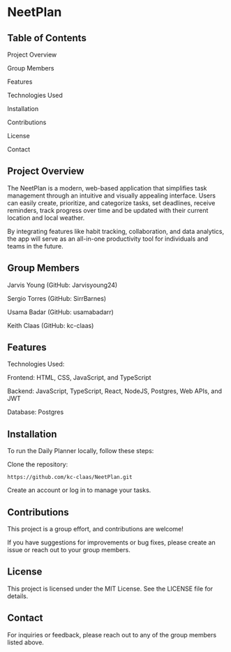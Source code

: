# NeetPlan

## Table of Contents

Project Overview

Group Members

Features

Technologies Used

Installation

Contributions

License

Contact

## Project Overview

The NeetPlan is a modern, web-based application that simplifies task management through an intuitive and visually appealing interface. Users can easily create, prioritize, and categorize tasks, set deadlines, receive reminders, track progress over time and be updated with their current location and local weather.

By integrating features like habit tracking, collaboration, and data analytics, the app will serve as an all-in-one productivity tool for individuals and teams in the future.

## Group Members

Jarvis Young (GitHub: Jarvisyoung24)

Sergio Torres (GitHub: SirrBarnes)

Usama Badar (GitHub: usamabadarr)

Keith Claas (GitHub: kc-claas)

## Features

Technologies Used:

Frontend: HTML, CSS, JavaScript, and TypeScript

Backend: JavaScript, TypeScript, React, NodeJS, Postgres, Web APIs, and JWT

Database: Postgres

## Installation

To run the Daily Planner locally, follow these steps:

Clone the repository:

`https://github.com/kc-claas/NeetPlan.git`

Create an account or log in to manage your tasks.

## Contributions 
This project is a group effort, and contributions are welcome! 

If you have suggestions for improvements or bug fixes, please create an issue or reach out to your group members.

## License
This project is licensed under the MIT License. See the LICENSE file for details.

## Contact
For inquiries or feedback, please reach out to any of the group members listed above.

